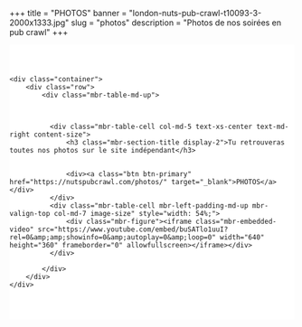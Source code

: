 +++
title = "PHOTOS"
banner = "london-nuts-pub-crawl-t10093-3-2000x1333.jpg"
slug = "photos"
description = "Photos de nos soirées en pub crawl"
+++

<section class="mbr-section" id="msg-box5-1w" style="background-color: rgb(255, 255, 255); padding-top: 40px; padding-bottom: 40px;">


    <div class="container">
        <div class="row">
            <div class="mbr-table-md-up">



              <div class="mbr-table-cell col-md-5 text-xs-center text-md-right content-size">
                  <h3 class="mbr-section-title display-2">Tu retrouveras toutes nos photos sur le site indépendant</h3>


                  <div><a class="btn btn-primary" href="https://nutspubcrawl.com/photos/" target="_blank">PHOTOS</a></div>
              </div>
              <div class="mbr-table-cell mbr-left-padding-md-up mbr-valign-top col-md-7 image-size" style="width: 54%;">
                  <div class="mbr-figure"><iframe class="mbr-embedded-video" src="https://www.youtube.com/embed/buSATlo1uuI?rel=0&amp;amp;showinfo=0&amp;autoplay=0&amp;loop=0" width="640" height="360" frameborder="0" allowfullscreen></iframe></div>
              </div>

            </div>
        </div>
    </div>

</section>
